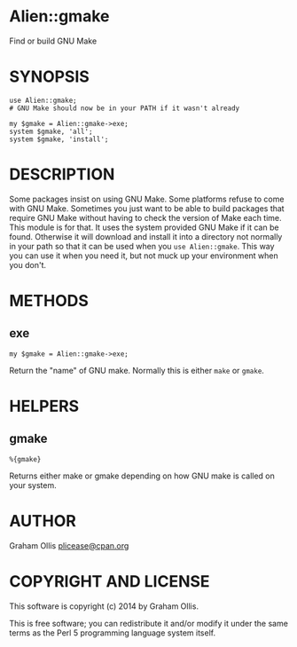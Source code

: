 # Alien::gmake

Find or build GNU Make

# SYNOPSIS

    use Alien::gmake;
    # GNU Make should now be in your PATH if it wasn't already
    
    my $gmake = Alien::gmake->exe;
    system $gmake, 'all';
    system $gmake, 'install';

# DESCRIPTION

Some packages insist on using GNU Make.  Some platforms refuse to come with GNU Make.
Sometimes you just want to be able to build packages that require GNU Make without
having to check the version of Make each time.  This module is for that.  It uses the
system provided GNU Make if it can be found.  Otherwise it will download and install
it into a directory not normally in your path so that it can be used when you 
`use Alien::gmake`.  This way you can use it when you need it, but not muck up your
environment when you don't.

# METHODS

## exe

    my $gmake = Alien::gmake->exe;

Return the "name" of GNU make.  Normally this is either `make` or `gmake`.

# HELPERS

## gmake

    %{gmake}

Returns either make or gmake depending on how GNU make is called on your 
system.

# AUTHOR

Graham Ollis <plicease@cpan.org>

# COPYRIGHT AND LICENSE

This software is copyright (c) 2014 by Graham Ollis.

This is free software; you can redistribute it and/or modify it under
the same terms as the Perl 5 programming language system itself.
